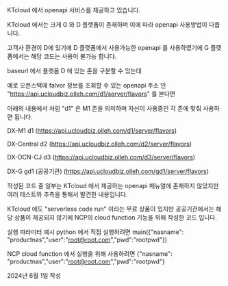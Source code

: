 KTcloud 에서 openapi 서비스를 제공하고 있습니다.

KTcloud 에서는 크게 G 와 D 플랫폼이 존재하며 이에 따라 openapi 사용방법이 다릅니다.

고객사 환경이 D에 있기에 D 플랫폼에서 사용가능한 openapi 를 사용하였기에 G 플랫폼에서는 해당 코드는 사용이 불가능 합니다.

baseurl 에서 플랫폼 D 에 있는 존을 구분할 수 있는데

예로 오픈스택에 falvor 정보를 조회할 수 있는 openapi 주소 인 "https://api.ucloudbiz.olleh.com/d1/server/flavors" 를 본다면

아래의 내용에서 처럼 "d1" 은 M1 존을 의미하며 자신이 사용중인 각 존에 맞춰 사용하면 됩니다.

DX-M1	d1 (https://api.ucloudbiz.olleh.com/d1/server/flavors)

DX-Central	d2 (https://api.ucloudbiz.olleh.com/d2/server/flavors)

DX-DCN-CJ	d3 (https://api.ucloudbiz.olleh.com/d3/server/flavors)

DX-G gd1 (공공기관) (https://api.ucloudbiz.olleh.com/gd1/server/flavors)

작성된 코드 중 일부는 KTcloud 에서 제공하는 openapi 메뉴얼에 존재하지 않았지만 여러 테스트와 추측을 통해서 발견한 내용입니다.

KTcloud 에도 "serverless code run" 이라는 무료 상품이 있지만 공공기관에서는 해당 상품이 제공되지 않기에 NCP의 cloud function 기능을 위해 작성한 코드 입니다.

실행 파라미터 예시
python 에서 직접 실행하려면 
main({"nasname": "productnas","user":"root@root.com","pwd":"rootpwd"})

NCP cloud function 에서 실행을 위해 사용하려면 
{"nasname": "productnas","user":"root@root.com","pwd":"rootpwd"}

2024년 6월 1일 작성
